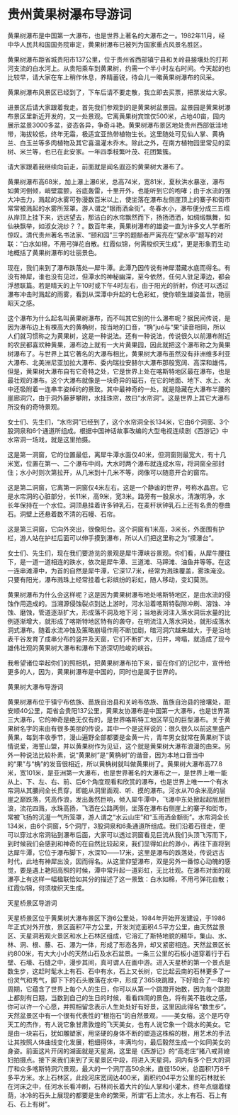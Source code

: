 # 贵州黄果树瀑布导游词  
黄果树瀑布是中国第一大瀑布，也是世界上著名的大瀑布之一。1982年11月，经中华人民共和国国务院审定，黄果树瀑布已被列为国家重点风景名胜区。  

黄果树瀑布距省城贵阳市137公里，位于贵州省西部镇宁县和关岭县接壤处的打邦河支流的白水河上。从贵阳乘车到黄果树，约需一个半小时左右时间。今天起的也比较早，请大家在车上稍作休息，养精蓄锐，待会儿一睹黄果树瀑布的风采。  

黄果树瀑布风景区已经到了，下车后请不要走散，我立即去买票，把票发给大家。  

进景区后请大家跟着我走。首先我们参观到的是黄果树盆景园。盆景园是黄果树瀑布景区里新近开发的，又一处景观。它离黄果树宾馆仅500米，占地40亩，园内展示盆景3000多盆，姿态各异，争奇斗艳。黄果树瀑布景区地处贵州西部低洼地带，海拔较低，终年无霜，极适宜亚热带植物生长。这里随处可见仙人掌、黄桷兰、白玉兰等多肉植物及其它喜温灌木乔木。除此之外，在南方植物园里常见的栾树、米兰等，也已在此安家。一年四季枝繁叶茂、花团繁簇。  

请大家跟着我继续向前走，前面就是闻名遐迩的黄果树大瀑布了。  

黄果树瀑布高68米，加上瀑上瀑6米，总高74米，宽81米，夏秋洪水暴涨，瀑布如黄河倒倾，峭壁震颤，谷底轰雷，十里开外，也能听到它的咆哮；由于水流的强大冲击力，溅起的水雾可弥漫数百米以上，使坐落在瀑布左侧崖顶上的寨子和街市常常被溅起的水雾所笼罩。游人谓之“银雨洒金街”。冬春水小，瀑布便分成三五绺从岸顶上挂下来，远远望去，那洁白的水帘飘然而下，扬扬洒洒，如绸缎飘舞，如仙袂飘举，如淑女浣纱？？。数百年来，黄果树瀑布的雄姿一直为许多文人学者所惊叹。清代贵州著名书法家、“颐和园”三字的题额者严寅亮在“望水亭”题写的对联：“白水如棉，不用弓弹花自散。红霞似锦，何需梭织天生成”，更是形象而生动地概括了黄果树瀑布的壮丽景色。  

现在，我们来到了瀑布跌落处—犀牛潭。此潭乃因传说有神犀潜藏水底而得名。有没有神犀，谁也没有见过，但潭水的神秘幽深，至今依然，任何人驻足潭边，都会浮想联篇。若是晴天的上午10时或下午4时左右，由于阳光的折射，你还可以透过瀑布冲击时溅起的雨雾，看到从深潭中升起的七色彩虹，使你顿生雄姿盖世，艳丽昭天之感。  

这个瀑布为什么起名叫黄果树瀑布，而不叫其它别的什么瀑布呢？据民间传说，是因为瀑布边上有棵高大的黄桷树，按当地的口音，“桷”jué与“果”读音相同，所以人们就习惯称之为黄果树，这是一种说法。还有一种说法，传说很久以前瀑布附近的农民都喜欢种黄果，瀑布边上就有一大片黄果园，因此就把这个瀑布称之为黄果树瀑布了。与世界上其它著名的大瀑布相比，黄果树大瀑布虽然没有非洲维多利亚大瀑布、北美洲尼亚加拉大瀑布、委内瑞拉安赫尔大瀑布那般宽阔、高深和雄伟，但是，黄果树大瀑布自有它奇特之处，它是世界上处在喀斯特地区最在瀑布，也是最壮观的瀑布。这个大瀑布就像是一块奇异的磁石，在它的地面、地下、水上、水中还吸附着一连串丰姿绰约的景致。其中最神奇的一处，就是隐藏在大瀑布半腰的崖廊洞穴，由于洞外藤萝攀附，水挂珠帘，故曰“水帘洞”。这是世界上其它大瀑布所没有的奇特景观。  

女士们、先生们，“水帘洞”已经到了，这个水帘洞全长134米，它由6个洞窗、3个股洞泉和6个通道所组成。根据中国神话故事改编的大型电视连续剧《西游记》中水帘洞一场戏，就是这里拍摄。  

这是第一洞窗，它的位置最低，离犀牛潭水面仅40米，但洞窗则最宽大，有十几米宽，位置在第一、二个瀑布中间，大水时两个瀑布就连成水帘，将洞窗全部封住；水小时则次第拉开，从几米到十几米不等，闵像可以随意开合的窗帘。  

这是第二洞窗，它离第一洞窗仅4米左右。这是一个静谧的世界，号称水晶宫。它是水帘洞的心脏部分，长11米，高9米，宽3米。路旁有一股泉水，清澈明净，水长年保持在一个水位。洞顶悬挂着许多钟乳石，在麦秆状钟乳石上还有名贵的卷曲石。洞壁上还悬着数不清的石幔、石帘。  

这是第三洞窗，它向外突出，很像阳台。这个洞窗有1米高，3米长，外面围有护栏，游人站在护栏后面可以伸手摸到瀑布，所以人们把这里称之为“摸瀑台”。  

女士们、先生们，现在我们要游览的景观是犀牛潭峡谷景观。你们看，从犀牛腰往下，是一道一道相连的跌水，依次是犀牛潭、三道滩、马蹄滩、油鱼井等等。在这一连串滩潭中，为首的自然是犀牛潭，它深17.7米，经常为溅珠覆盖，雾珠淹没。只要有阳光，瀑布溅珠上经常挂着七彩缤纷的彩虹，随人移动，变幻莫测。  

黄果树瀑布为什么会这样呢？这是因为黄果树瀑布地处喀斯特地区，是由水流的侵蚀作用造成的。当溯源侵蚀裂点到达上游时，河水沿着喀斯特裂隙冲刷、溶蚀、冲蚀、磨蚀，管道逐渐扩大，形成落不洞及地下河；当地表河注入落水洞后水量的比例逐渐增大，就形成了喀斯特地区特有的袭夺，在明流注入落水洞处，就形成落水洞式瀑布。随着水流冲蚀及策略崩塌作用不断加剧，暗河洞穴越来越大，于是沿地表干谷发育了成串分布的竖井及天窗，它们不断扩大，归并，垮塌，就造成了现今雄伟壮观的黄果树大瀑布和瀑布下游深切险峻的峡谷。  

我希望诸位举起你们的照相机，把黄果树瀑布拍下来，留在你们的记忆中，宣传给更多的人，因为，黄果树瀑布是中国的，同时也是属于世界的。  

黄果树大瀑布导游词  

黄果树瀑布位于镇宁布依族、苗族自治县和关岭布依族、苗族自治县的接壤处，距安顺40公里，距省会贵阳137公里，黄果友协瀑布是中国第一大瀑布，也是世界第三大瀑布，它的神奇是绝无仅有的，是世界咯斯特工地区罕见的巨型瀑布。关于黄果树名字的来由有很多美丽的传说，其中一个是这样说的：很久很久以前这里盛产黄果，每到丰收季节，漫山遍野全部都要是金黄一片，青年男女就常在黄果树下谈情说爱，海誓山盟，并以黄果树作为见证，这个就是黄果树大瀑布浪漫的由来。另外一种说法比较朴素，说“黄果树”是“黄桷树”的谐音，因为本地口音当中的“果”与“桷”的发音很相近，所以黄桷树就叫做黄果树了。黄果树大瀑布高77.8米，宽101米，是亚洲第一大瀑布，也是世界著名的大瀑布之一，是世界上唯一能从上、下、左、右、前、后6个角度观看和欣赏的瀑布，也是世界上唯一一个有水帘洞从其腰间全长贯穿，即能从洞里面观、听、摸的瀑布。河水从70余米高的层崖之巅跌落，凭高作浪，发出轰然巨响，倾入犀牛潭中，飞瀑中东处掀起起层层巨浪，流花四溅，水珠高扬，飞洒在公路两侧，坐落在瀑布右侧崖上的寨子和街市，常被飞扬的沆瀣一气所笼罩，游人谓之“水云山庄”和“玉雨洒金额街”。水帘洞全长134米，由6个洞窗，5个洞厅，3股洞泉和6条通道所组成。我们沿着石径走，便可以穿过水帘洞钻到瀑布后面，大家可以透过洞窗看见巨流从我们头顶飞泻而下，到时候我们会感到和神奇的在自然比较起来，我们显得如此的渺小，再往下直将到达犀牛潭，它位于瀑布脚下，水深10――17米，这里是瀑布的跌落处，传说远古时代，此地有神犀出没，因而得名。从这里仰望瀑布，双是另外一番惊心动魄的感觉，要是遇上艳阳高照的时候，潭中常升起一道彩虹，无比壮观。在瀑布对面的观瀑亭上有这样一幅楹联恰如其分的描述了这一景致：白水如棉，不用弓弹花自散；红霞似锦，何须梭织天生成。  

天星桥景区导游词  

天星桥景区位于黄果树大瀑布景区下游6公里处，1984年开始开发建设，于1986年正式对外开放，景区面积7平方公里，开发浏览面积4.5平方公里，由天然盆景区、天星洞若观火景区和水上石林区组成，它溶汇了斯特地貌的精华，集山、水、林、洞、根、藤、石、瀑为一体，形成了形态各异，却又紧密相连。天然盆景区长约800米，有大大小小的天然山石及水石盆景。一条三公里的石板小道穿着行于石壁、石壕、石缝之中，漫步其间，真可谓人在画中游。进入天星桥的第一个景点是数生步，这赶时髦水上有石、石中有水，石上又长树，它比起云南的石林更多了一份灵气和秀气，脚下下的石头散落在水中，形成了365块跳蹬，下好暗合了一年的周期，它蕴含了世界上每个人的生日，你可以从第一个跳蹬开始数，因为每个跳蹬上都刻有日期，当数到自己的生日的时候，看看四周的景色，将有美不胜收之感，你可以许一个心愿，并照相留念表示人生处处好有好景，这里因此得名“数生步”。天然盆景区中有一个很有代表性的“根抱石”的自然景观，――美女榕。这个是巧夺天工的杰作，有人说它象甘肃敦煌的飞天美女，也有人说它象一个跳水的美女。它是由一块岩石，犹如雕塑家，用坚硬的身体不断的塑造这株榕的根，用艺术的手法让其按照人体曲线变化发展，粗细得体，丰满均匀，最后毅然生成一个如同美女的身姿。前面这片开阔的湖面就是天星湖，这里是《西游记》的“高老庄”猪八戒背媳妇拍摄点。接下来我们来到了天星景区中段，将进入天星洞，洞内有多个巨大的洞厅和众多喀斯特洞穴景观，最大的一个洞厅高50余米，直径150米，总面积1万8千多平方米。水上石林区，此段河床宽阔达400米，面积约04平方公里的石林就长在河床之中，任河水长看冲刷，石林间长着大片的仙人掌和小灌木，终年点缀着绿荫，冰冷的石头上展现的都要是生命的繁荣，所谓“石上流水，水上有石、石上有石、石上有树”。  
<!-- Last processed: 2025-07-22 03:44:30 -->
